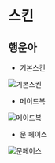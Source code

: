 # 스킨
## 행운아


* 기본스킨

![기본스킨](https://postfiles.pstatic.net/MjAxODExMDJfMjk4/MDAxNTQxMTQ4ODM5MjA2.z3J59ws1g3oxveYK2Hjfrv-ZDMgt8v5Zc3cWmBazXoQg.EVCp_2o0Akzlu99tAD-BAjkNSGbeAK8S8Z_abLO1qwsg.JPEG.minsuk525/%EA%B8%B0%EB%B3%B8%EC%8A%A4%ED%82%A8.jpg?type=w773)

* 메이드복

![메이드복](https://postfiles.pstatic.net/MjAxODExMDJfMTI4/MDAxNTQxMTQ4ODU2NTgx.f0IEeMira9du2Ui64TFvC_A7bou0Cdz80dpG8nPgifIg.YQha2GhqPaRGqsLz2xSggAhsnIhOfFdEYXEYrFI9_2Yg.JPEG.minsuk525/%EB%A9%94%EC%9D%B4%EB%93%9C%EB%B6%81.jpg?type=w773)


* 문 페이스

![문페이스](https://postfiles.pstatic.net/MjAxODExMDJfNjIg/MDAxNTQxMTQ4ODYzMjA2.x8sq4uN4u4dVyLPyk1AOMiIs5QNRSSYubSGL96TZwcMg.a1pD-DP4Scs7S2keCzt3JiSYa0QasFmXOu4fULhGZ9cg.JPEG.minsuk525/%EB%AC%B8%ED%8E%98%EC%9D%B4%EC%8A%A4.jpg?type=w773)
